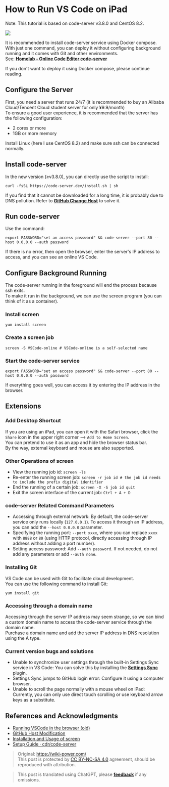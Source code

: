 # How to Run VS Code on iPad

Note: This tutorial is based on code-server v3.8.0 and CentOS 8.2.

![](https://wiki-media-1253965369.cos.ap-guangzhou.myqcloud.com/img/20201221140748.jpg)

It is recommended to install code-server service using Docker compose.  
With just one command, you can deploy it without configuring background running and it comes with Git and other environments.  
See: [**Homelab - Online Code Editor code-server**](https://wiki-power.com/en/Homelab-%E5%9C%A8%E7%BA%BF%E4%BB%A3%E7%A0%81%E7%BC%96%E8%BE%91%E5%99%A8code-server)

If you don't want to deploy it using Docker compose, please continue reading.

## Configure the Server

First, you need a server that runs 24/7 (it is recommended to buy an Alibaba Cloud/Tencent Cloud student server for only ¥9.9/month)  
To ensure a good user experience, it is recommended that the server has the following configuration:

- 2 cores or more
- 1GB or more memory

Install Linux (here I use CentOS 8.2) and make sure ssh can be connected normally.

## Install code-server

In the new version (≥v3.8.0), you can directly use the script to install:

```shell
curl -fsSL https://code-server.dev/install.sh | sh
```

If you find that it cannot be downloaded for a long time, it is probably due to DNS pollution. Refer to [**GitHub Change Host**](https://wiki-power.com/en/GitHub改Host) to solve it.

## Run code-server

Use the command:

```shell
export PASSWORD="set an access password" && code-server --port 80 --host 0.0.0.0 --auth password
```

If there is no error, then open the browser, enter the server's IP address to access, and you can see an online VS Code.

## Configure Background Running

The code-server running in the foreground will end the process because ssh exits.  
To make it run in the background, we can use the screen program (you can think of it as a container).

### Install screen

```shell
yum install screen
```

### Create a screen job

```shell
screen -S VSCode-online # VSCode-online is a self-selected name
```

### Start the code-server service

```shell
export PASSWORD="set an access password" && code-server --port 80 --host 0.0.0.0 --auth password
```

If everything goes well, you can access it by entering the IP address in the browser.

## Extensions

### Add Desktop Shortcut

If you are using an iPad, you can open it with the Safari browser, click the `Share` icon in the upper right corner --> `Add to Home Screen`.  
You can pretend to use it as an app and hide the browser status bar.  
By the way, external keyboard and mouse are also supported.

### Other Operations of screen

- View the running job id: `screen -ls`
- Re-enter the running screen job: `screen -r job id # the job id needs to include the prefix digital identifier`
- End the running of a certain job: `screen -X -S job id quit`
- Exit the screen interface of the current job: `Ctrl + A + D`

### code-server Related Command Parameters

- Accessing through external network: By default, the code-server service only runs locally (`127.0.0.1`). To access it through an IP address, you can add the `--host 0.0.0.0` parameter.
- Specifying the running port: `--port xxxx`, where you can replace `xxxx` with `8888` or `80` (using HTTP protocol, directly accessing through IP address without adding a port number).
- Setting access password: Add `--auth password`. If not needed, do not add any parameters or add `--auth none`.

### Installing Git

VS Code can be used with Git to facilitate cloud development.  
You can use the following command to install Git:

```shell
yum install git
```

### Accessing through a domain name

Accessing through the server IP address may seem strange, so we can bind a custom domain name to access the code-server service through the domain name.  
Purchase a domain name and add the server IP address in DNS resolution using the A type.

### Current version bugs and solutions

- Unable to synchronize user settings through the built-in Settings Sync service in VS Code: You can solve this by installing the [**Settings Sync**](https://marketplace.visualstudio.com/items?itemName=Shan.code-settings-sync) plugin.
- Settings Sync jumps to GitHub login error: Configure it using a computer browser.
- Unable to scroll the page normally with a mouse wheel on iPad: Currently, you can only use direct touch scrolling or use keyboard arrow keys as a substitute.

## References and Acknowledgments

- [Running VSCode in the browser (old)](https://wiki-power.com/en/在浏览器上运行VSCode（旧）)
- [GitHub Host Modification](https://wiki-power.com/en/GitHub改Host)
- [Installation and Usage of screen](https://www.jianshu.com/p/420569381e74)
- [Setup Guide · cdr/code-server](https://github.com/cdr/code-server/blob/v3.8.0/doc/guide.md)

> Original: <https://wiki-power.com/>  
> This post is protected by [CC BY-NC-SA 4.0](https://creativecommons.org/licenses/by/4.0/deed.en) agreement, should be reproduced with attribution.

> This post is translated using ChatGPT, please [**feedback**](https://github.com/linyuxuanlin/Wiki_MkDocs/issues/new) if any omissions.